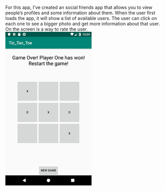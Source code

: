 For this app, I've created an social friends app that allows you to view people’s profiles and some information about them. When the user first loads the app, it will show a list of available users. The user can click on each one to see a bigger photo and get more information about that user. On the screen is a way to rate the user. 
![](https://github.com/Huikie/Tic_Tac_Toe/blob/master/doc/tictactoe.png)
